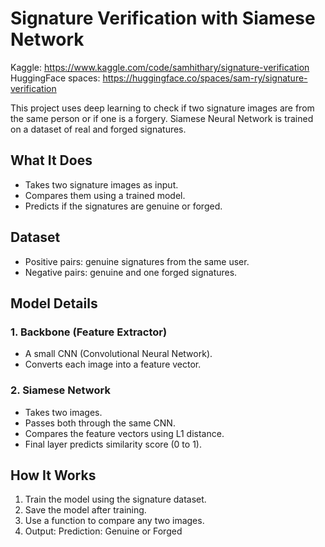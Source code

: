 # Signature Verification with Siamese Network
Kaggle: https://www.kaggle.com/code/samhithary/signature-verification  
HuggingFace spaces: https://huggingface.co/spaces/sam-ry/signature-verification  

This project uses deep learning to check if two signature images are from the same person or if one is a forgery. Siamese Neural Network is trained on a dataset of real and forged signatures.

## What It Does

* Takes two signature images as input.
* Compares them using a trained model.
* Predicts if the signatures are genuine or forged.

## Dataset
* Positive pairs: genuine signatures from the same user.
* Negative pairs: genuine and one forged signatures.

## Model Details

### 1. **Backbone (Feature Extractor)**

* A small CNN (Convolutional Neural Network).
* Converts each image into a feature vector.

### 2. **Siamese Network**

* Takes two images.
* Passes both through the same CNN.
* Compares the feature vectors using L1 distance.
* Final layer predicts similarity score (0 to 1).

## How It Works

1. Train the model using the signature dataset.
2. Save the model after training.
3. Use a function to compare any two images.
4. Output: Prediction: Genuine or Forged
